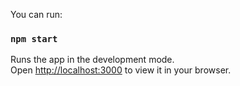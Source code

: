 You can run:

### `npm start`

Runs the app in the development mode.\
Open [http://localhost:3000](http://localhost:3000) to view it in your browser.

